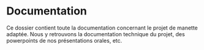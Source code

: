 # Documentation
Ce dossier contient toute la documentation concernant le projet de manette adaptée.
Nous y retrouvons la documentation technique du projet, des powerpoints de nos présentations orales, etc.
